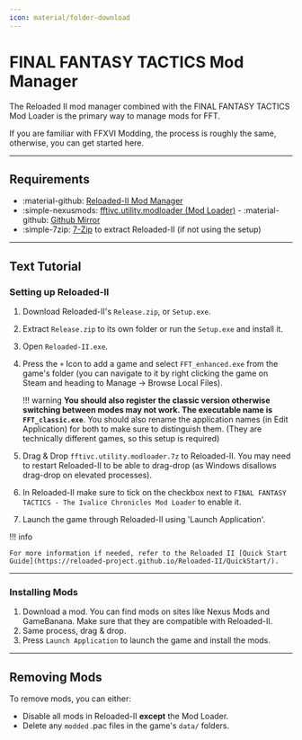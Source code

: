 ```yaml
---
icon: material/folder-download
---
```


# FINAL FANTASY TACTICS Mod Manager

The Reloaded II mod manager combined with the FINAL FANTASY TACTICS Mod Loader is the primary way to manage mods for FFT. 

If you are familiar with FFXVI Modding, the process is roughly the same, otherwise, you can get started here.

---

## Requirements

* :material-github: [Reloaded-II Mod Manager](https://github.com/Reloaded-Project/Reloaded-II/releases)
* :simple-nexusmods: [fftivc.utility.modloader (Mod Loader)](https://www.nexusmods.com/finalfantasytacticstheivalicechronicles/mods/4) - :material-github: [Github Mirror](https://github.com/Nenkai/fftivc.utility.modloader/releases/)
* :simple-7zip: [7-Zip](https://www.7-zip.org/) to extract Reloaded-II (if not using the setup)

---

## Text Tutorial

### Setting up Reloaded-II

1. Download Reloaded-II's `Release.zip`, or `Setup.exe`.
2. Extract `Release.zip` to its own folder or run the `Setup.exe` and install it.
3. Open `Reloaded-II.exe`.
4. Press the `+` Icon to add a game and select `FFT_enhanced.exe` from the game's folder (you can navigate to it by right clicking the game on Steam and heading to Manage -> Browse Local Files).

    !!! warning
        **You should also register the classic version otherwise switching between modes may not work. The executable name is `FFT_classic.exe`**. You should also rename the application names (in Edit Application) for both to make sure to distinguish them. (They are technically different games, so this setup is required)

5. Drag & Drop `fftivc.utility.modloader.7z` to Reloaded-II. You may need to restart Reloaded-II to be able to drag-drop (as Windows disallows drag-drop on elevated processes).
6. In Reloaded-II make sure to tick on the checkbox next to `FINAL FANTASY TACTICS - The Ivalice Chronicles Mod Loader` to enable it.
7. Launch the game through Reloaded-II using 'Launch Application'.

!!! info

    For more information if needed, refer to the Reloaded II [Quick Start Guide](https://reloaded-project.github.io/Reloaded-II/QuickStart/).

---

### Installing Mods

1. Download a mod. You can find mods on sites like Nexus Mods and GameBanana. Make sure that they are compatible with Reloaded-II.
2. Same process, drag & drop.
3. Press `Launch Application` to launch the game and install the mods.

---

## Removing Mods

To remove mods, you can either:

* Disable all mods in Reloaded-II **except** the Mod Loader.
* Delete any `modded` .pac files in the game's `data/` folders.